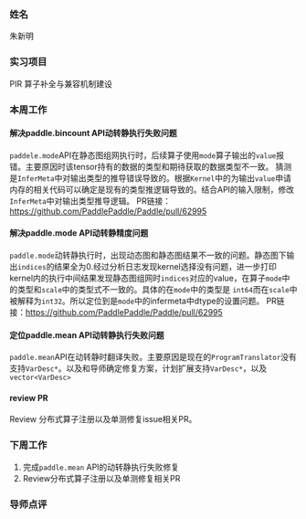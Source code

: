 ### 姓名
朱新明
### 实习项目
PIR 算子补全与兼容机制建设
### 本周工作
#### 解决paddle.bincount API动转静执行失败问题
`paddele.mode`API在静态图组网执行时，后续算子使用`mode`算子输出的`value`报错。主要原因时该tensor持有的数据的类型和期待获取的数据类型不一致。
猜测是`InferMeta`中对输出类型的推导错误导致的。根据`Kernel`中的为输出`value`申请内存的相关代码可以确定是现有的类型推逻辑导致的。结合API的输入限制，修改`InferMeta`中对输出类型推导逻辑。
PR链接：https://github.com/PaddlePaddle/Paddle/pull/62995
#### 解决paddle.mode API动转静精度问题
`paddle.mode`动转静执行时，出现动态图和静态图结果不一致的问题。静态图下输出`indices`的结果全为0.经过分析日志发现kernel选择没有问题，进一步打印kernel内的执行中间结果发现静态图组网时`indices`对应的value，在算子`mode`中的类型和`scale`中的类型式不一致的。具体的在`mode`中的类型是
`int64`而在`scale`中被解释为`int32`。所以定位到是`mode`中的infermeta中dtype的设置问题。
PR链接：https://github.com/PaddlePaddle/Paddle/pull/62995
#### 定位paddle.mean API动转静执行失败问题
`paddle.mean`API在动转静时翻译失败。主要原因是现在的`ProgramTranslator`没有支持`VarDesc*`。以及和导师确定修复方案，计划扩展支持`VarDesc*`，以及`vector<VarDesc>`
#### review PR
Review 分布式算子注册以及单测修复issue相关PR。
   
### 下周工作
1. 完成`paddle.mean` API的动转静执行失败修复
2. Review分布式算子注册以及单测修复相关PR

### 导师点评
